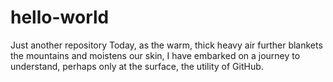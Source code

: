# hello-world
Just another repository
Today, as the warm, thick heavy air further blankets the mountains and moistens our skin, I have embarked on a journey to understand, perhaps only at the surface, the utility of GitHub. 
